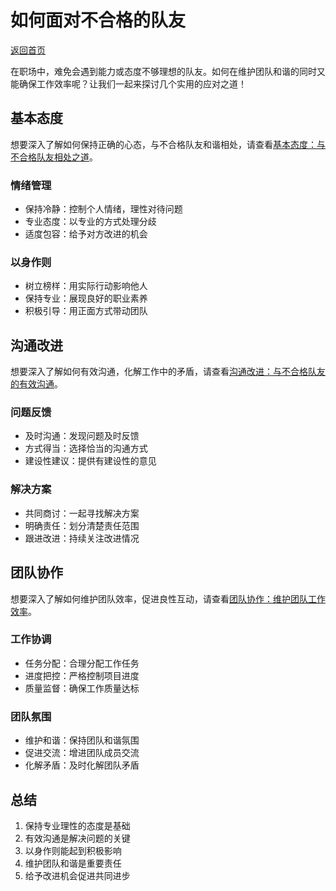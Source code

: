 # 如何面对不合格的队友

[返回首页](../README.md)

在职场中，难免会遇到能力或态度不够理想的队友。如何在维护团队和谐的同时又能确保工作效率呢？让我们一起来探讨几个实用的应对之道！

## 基本态度

想要深入了解如何保持正确的心态，与不合格队友和谐相处，请查看[基本态度：与不合格队友相处之道](basic-attitude.md)。

### 情绪管理
- 保持冷静：控制个人情绪，理性对待问题
- 专业态度：以专业的方式处理分歧
- 适度包容：给予对方改进的机会

### 以身作则
- 树立榜样：用实际行动影响他人
- 保持专业：展现良好的职业素养
- 积极引导：用正面方式带动团队

## 沟通改进

想要深入了解如何有效沟通，化解工作中的矛盾，请查看[沟通改进：与不合格队友的有效沟通](communication-improvement.md)。

### 问题反馈
- 及时沟通：发现问题及时反馈
- 方式得当：选择恰当的沟通方式
- 建设性建议：提供有建设性的意见

### 解决方案
- 共同商讨：一起寻找解决方案
- 明确责任：划分清楚责任范围
- 跟进改进：持续关注改进情况

## 团队协作

想要深入了解如何维护团队效率，促进良性互动，请查看[团队协作：维护团队工作效率](team-collaboration.md)。

### 工作协调
- 任务分配：合理分配工作任务
- 进度把控：严格控制项目进度
- 质量监督：确保工作质量达标

### 团队氛围
- 维护和谐：保持团队和谐氛围
- 促进交流：增进团队成员交流
- 化解矛盾：及时化解团队矛盾

## 总结

1. 保持专业理性的态度是基础
2. 有效沟通是解决问题的关键
3. 以身作则能起到积极影响
4. 维护团队和谐是重要责任
5. 给予改进机会促进共同进步
